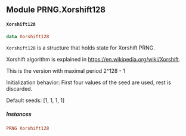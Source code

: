 ## Module PRNG.Xorshift128

#### `Xorshift128`

``` purescript
data Xorshift128
```

`Xorshift128` is a structure that holds state for Xorshift PRNG.
Xorshift algorithm is explained in https://en.wikipedia.org/wiki/Xorshift.
This is the version with maximal period 2^128 - 1

Initialization behavior: First four values of the seed are used, rest is discarded.

Default seeds: [1, 1, 1, 1]

##### Instances
``` purescript
PRNG Xorshift128
```


